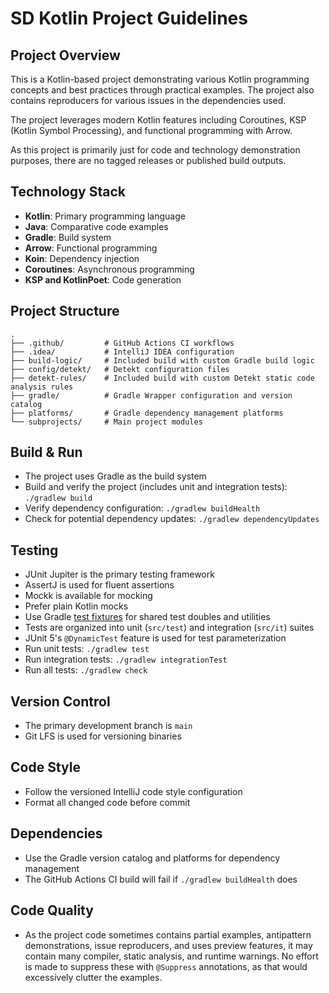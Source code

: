 # SD Kotlin Project Guidelines

## Project Overview

This is a Kotlin-based project demonstrating various Kotlin programming concepts
and best practices through practical examples. The project also contains
reproducers for various issues in the dependencies used.

The project leverages modern Kotlin features including Coroutines, KSP (Kotlin
Symbol Processing), and functional programming with Arrow.

As this project is primarily just for code and technology demonstration
purposes, there are no tagged releases or published build outputs.

## Technology Stack

- **Kotlin**: Primary programming language
- **Java**: Comparative code examples
- **Gradle**: Build system
- **Arrow**: Functional programming
- **Koin**: Dependency injection
- **Coroutines**: Asynchronous programming
- **KSP and KotlinPoet**: Code generation

## Project Structure

```text
.
├── .github/         # GitHub Actions CI workflows
├── .idea/           # IntelliJ IDEA configuration
├── build-logic/     # Included build with custom Gradle build logic
├── config/detekt/   # Detekt configuration files
├── detekt-rules/    # Included build with custom Detekt static code analysis rules
├── gradle/          # Gradle Wrapper configuration and version catalog
├── platforms/       # Gradle dependency management platforms
└── subprojects/     # Main project modules
```

## Build & Run

- The project uses Gradle as the build system
- Build and verify the project (includes unit and integration tests):
  `./gradlew build`
- Verify dependency configuration: `./gradlew buildHealth`
- Check for potential dependency updates: `./gradlew dependencyUpdates`

## Testing

- JUnit Jupiter is the primary testing framework
- AssertJ is used for fluent assertions
- Mockk is available for mocking
- Prefer plain Kotlin mocks
- Use
  Gradle [test fixtures](https://docs.gradle.org/current/userguide/java_testing.html#sec:java_test_fixtures)
  for shared test doubles and utilities
- Tests are organized into unit (`src/test`) and integration (`src/it`) suites
- JUnit 5's `@DynamicTest` feature is used for test parameterization
- Run unit tests: `./gradlew test`
- Run integration tests: `./gradlew integrationTest`
- Run all tests: `./gradlew check`

## Version Control

- The primary development branch is `main`
- Git LFS is used for versioning binaries

## Code Style

- Follow the versioned IntelliJ code style configuration
- Format all changed code before commit

## Dependencies

- Use the Gradle version catalog and platforms for dependency management
- The GitHub Actions CI build will fail if `./gradlew buildHealth` does

## Code Quality

- As the project code sometimes contains partial examples, antipattern
  demonstrations, issue reproducers, and uses preview features, it may contain
  many compiler, static analysis, and runtime warnings. No effort is made to
  suppress these with `@Suppress` annotations, as that would excessively
  clutter the examples.
